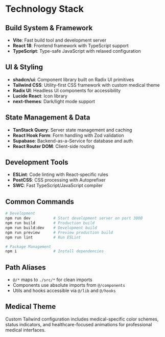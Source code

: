# Technology Stack

## Build System & Framework
- **Vite**: Fast build tool and development server
- **React 18**: Frontend framework with TypeScript support
- **TypeScript**: Type-safe JavaScript with relaxed configuration

## UI & Styling
- **shadcn/ui**: Component library built on Radix UI primitives
- **Tailwind CSS**: Utility-first CSS framework with custom medical theme
- **Radix UI**: Headless UI components for accessibility
- **Lucide React**: Icon library
- **next-themes**: Dark/light mode support

## State Management & Data
- **TanStack Query**: Server state management and caching
- **React Hook Form**: Form handling with Zod validation
- **Supabase**: Backend-as-a-Service for database and auth
- **React Router DOM**: Client-side routing

## Development Tools
- **ESLint**: Code linting with React-specific rules
- **PostCSS**: CSS processing with Autoprefixer
- **SWC**: Fast TypeScript/JavaScript compiler

## Common Commands

```bash
# Development
npm run dev          # Start development server on port 3000
npm run build        # Production build
npm run build:dev    # Development build
npm run preview      # Preview production build
npm run lint         # Run ESLint

# Package Management
npm i                # Install dependencies
```

## Path Aliases
- `@/*` maps to `./src/*` for clean imports
- Components use absolute imports from `@/components`
- Utils and hooks accessible via `@/lib` and `@/hooks`

## Medical Theme
Custom Tailwind configuration includes medical-specific color schemes, status indicators, and healthcare-focused animations for professional medical interfaces.